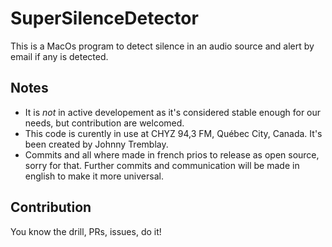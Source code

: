 # SuperSilenceDetector

This is a MacOs program to detect silence in an audio source and alert by email if any is detected.

## Notes

- It is _not_ in active developement as it's considered stable enough for our needs, but contribution are welcomed.
- This code is curently in use at CHYZ 94,3 FM, Québec City, Canada. It's been created by Johnny Tremblay.
- Commits and all where made in french prios to release as open source, sorry for that. Further commits and communication will be made in english to make it more universal.

## Contribution

You know the drill, PRs, issues, do it!
